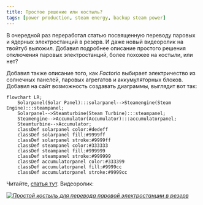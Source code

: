 ```yaml
---
title: Простое решение или костыль?
tags: [power production, steam energy, backup steam power]
---
```


В очередной раз переработал статью посвященную переводу паровых и ядерных электростанций в резерв. И даже новый видеоролик на твойтуб выложил. Добавил подробнее описание простого решения отключения паровых электростанций, более похожее на костыли, или нет?

<!-- truncate -->

Добавил также описание того, как *Factorio* выбирает электричество из солнечных панелей, паровых агрегатов и аккумуляторных блоков. Добавил на сайт возможность создавать диаграммы, выглядит вот так:

```mermaid
flowchart LR;
    Solarpanel(Solar Panel):::solarpanel-->Steamengine(Steam Engine):::steampanel;
    Solarpanel-->Steamturbine(Steam Turbine):::steampanel;
    Steamengine-->Accumulator(Accumulator):::accumulatorpanel;
    Steamturbine-->Accumulator;
    classDef solarpanel color:#dedeff
    classDef solarpanel fill:#9999ff
    classDef solarpanel stroke:#9999ff
    classDef steampanel color:#333333
    classDef steampanel fill:#999999
    classDef steampanel stroke:#999999
    classDef accumulatorpanel color:#333399
    classDef accumulatorpanel fill:#9999cc
    classDef accumulatorpanel stroke:#9999cc
```

Читайте, [статья тут](pathname:///PowerProduction/BackupSteamPower). Видеоролик:

[*![Простой костыль для перевода паровой электростанции в резерв](http://img.youtube.com/vi/Nfm9Njib4tE/0.jpg)*](http://www.youtube.com/watch?v=Nfm9Njib4tE)
